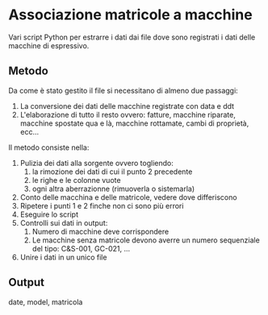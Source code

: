 # Associazione matricole a macchine
Vari script Python per estrarre i dati dai file dove sono registrati i dati delle macchine di espressivo.

## Metodo
Da come è stato gestito il file si necessitano di almeno due passaggi:
1) La conversione dei dati delle macchine registrate con data e ddt
2) L'elaborazione di tutto il resto ovvero: fatture, macchine riparate, macchine spostate qua e là, macchine rottamate, cambi di proprietà, ecc...

Il metodo consiste nella:
1) Pulizia dei dati alla sorgente ovvero togliendo:
    1. la rimozione dei dati di cui il punto 2 precedente
    2. le righe e le colonne vuote
    3. ogni altra aberrazionne (rimuoverla o sistemarla)
2) Conto delle macchina e delle matricole, vedere dove differiscono
3) Ripetere i punti 1 e 2 finche non ci sono più errori
4) Eseguire lo script
5) Controlli sui dati in output:
    1. Numero di macchine deve corrispondere
    2. Le macchine senza matricole devono averre un numero sequenziale del tipo: C&S-001, GC-021, ...
6) Unire i dati in un unico file

## Output
date, model, matricola